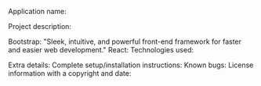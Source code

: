 Application name: 

Project description:

Bootstrap: "Sleek, intuitive, and powerful front-end framework for faster and easier web development."
React: 
Technologies used:

Extra details: 
Complete setup/installation instructions: 
Known bugs: 
License information with a copyright and date: 